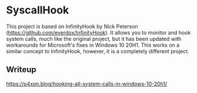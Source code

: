 # SyscallHook
This project is based on InfinityHook by Nick Peterson (https://github.com/everdox/InfinityHook). It allows you to monitor and hook system calls, much like the original project, but it has been updated with workarounds for Microsoft's fixes in Windows 10 20H1. This works on a similar concept to InfinityHook, however, it is a completely different project.

## Writeup
https://p4xon.blog/hooking-all-system-calls-in-windows-10-20h1/
